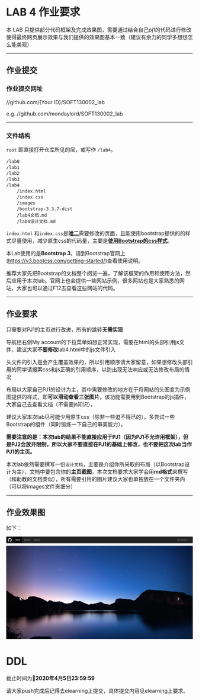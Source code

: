 LAB 4 作业要求
==========
本 LAB 只提供部分代码框架及完成效果图，需要通过结合自己pj1的代码进行修改使得最终网页展示效果与我们提供的效果图基本一致（建议有余力的同学多想想怎么能美观）

-------------------

## 作业提交
### 作业提交网址
//github.com/(Your ID)/SOFT130002_lab

e.g. //github.com/mondaylord/SOFT130002_lab

-------------------

### 文件结构
`root` 即直接打开仓库所见的层，或写作 `/lab4`。

```
/lab0
/lab1
/lab2
/lab3
/lab4
	/index.html
	/index.css
	/images
	/bootstrap-3.3.7-dist
	/lab4文档.md
	/lab4设计文档.md
```

`index.html` 和`index.css`是<u>**唯二**</u>需要修改的页面，且能使用bootstrap提供的的样式尽量使用，减少原生css的代码量，主要是<u>**使用Bootstrap的css样式**</u>。

本Lab使用的是**Bootstrap 3**，请到Bootstrap官网上(https://v3.bootcss.com/getting-started/)查看使用说明。

推荐大家先把Bootstrap的文档整个阅览一遍，了解该框架的作用和使用方法，然后应用于本次lab。官网上也会提供一些网站示例，很多网站也是大家熟悉的网站，大家也可以通过F12去查看这些网站的代码。

-------------------

## 作业要求
只需要对PJ1的主页进行改进，所有的跳转**无需实现**

导航栏右侧My account的下拉菜单如想正常实现，需要在html的头部引用js文件，建议大家**不要修改**lab4.html中的js文件引入

头文件的引入是会产生覆盖效果的，所以引用顺序请大家留意，如果想修改头部引用的同学请搜索css和js正确的引用顺序，以防出现无法响应或无法修改布局的情况

布局以大家自己PJ1的设计为主，其中需要修改的地方在于将网站的头图变为示例图提供的样式，即**可以滑动查看三张图片**，该功能需要用到Bootstrap的js插件，大家自己去查看文档（不需要js知识）。

建议大家本次lab尽可能少用原生css（除非一些迫不得已的），多尝试一些Bootstrap的组件（同时锻炼一下自己的审美能力）。

**需要注意的是：本次lab的结果不能直接应用于PJ1（因为PJ1不允许用框架），但是PJ2会放开限制，所以大家不要直接在PJ1的基础上修改，也不要把这次lab当作PJ1的主页。**

本次lab依然需要撰写一份`设计文档`，主要是介绍你所采取的布局（以Bootstrap设计为主），文档中要包含你的**主页截图**，本次文档要求大家学会用**md格式**来撰写（和助教的文档类似），所有需要引用的图片建议大家也单独放在一个文件夹内（可以将images文件夹细分）

-----------------

## 作业效果图

如下：

![sample](sample.png)

# DDL
截止时间为**2020年4月5日23:59:59**

请大家push完成后记得去elearning上提交，具体提交内容见elearning上要求。
